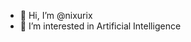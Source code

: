 - 👋 Hi, I’m @nixurix
- 👀 I’m interested in Artificial Intelligence


<!---
nixurix/nixurix is a ✨ special ✨ repository because its `README.md` (this file) appears on your GitHub profile.
You can click the Preview link to take a look at your changes.
--->
